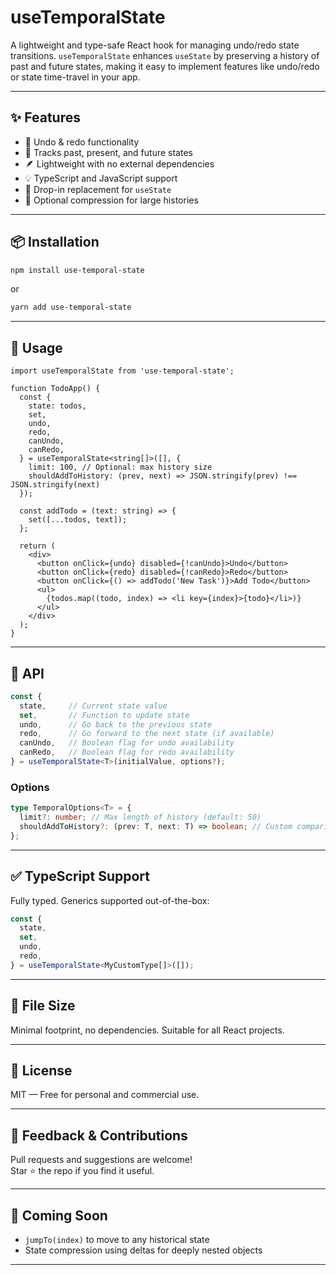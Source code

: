 # useTemporalState

A lightweight and type-safe React hook for managing undo/redo state transitions. `useTemporalState` enhances `useState` by preserving a history of past and future states, making it easy to implement features like undo/redo or state time-travel in your app.

---

## ✨ Features

- 🔁 Undo & redo functionality
- 🧠 Tracks past, present, and future states
- 🪶 Lightweight with no external dependencies
- 💡 TypeScript and JavaScript support
- 🔧 Drop-in replacement for `useState`
- 🧹 Optional compression for large histories

---

## 📦 Installation

```bash
npm install use-temporal-state
```

or

```bash
yarn add use-temporal-state
```

---

## 🚀 Usage

```tsx
import useTemporalState from 'use-temporal-state';

function TodoApp() {
  const {
    state: todos,
    set,
    undo,
    redo,
    canUndo,
    canRedo,
  } = useTemporalState<string[]>([], {
    limit: 100, // Optional: max history size
    shouldAddToHistory: (prev, next) => JSON.stringify(prev) !== JSON.stringify(next)
  });

  const addTodo = (text: string) => {
    set([...todos, text]);
  };

  return (
    <div>
      <button onClick={undo} disabled={!canUndo}>Undo</button>
      <button onClick={redo} disabled={!canRedo}>Redo</button>
      <button onClick={() => addTodo('New Task')}>Add Todo</button>
      <ul>
        {todos.map((todo, index) => <li key={index}>{todo}</li>)}
      </ul>
    </div>
  );
}
```

---

## 🧠 API

```ts
const {
  state,     // Current state value
  set,       // Function to update state
  undo,      // Go back to the previous state
  redo,      // Go forward to the next state (if available)
  canUndo,   // Boolean flag for undo availability
  canRedo,   // Boolean flag for redo availability
} = useTemporalState<T>(initialValue, options?);
```

### Options

```ts
type TemporalOptions<T> = {
  limit?: number; // Max length of history (default: 50)
  shouldAddToHistory?: (prev: T, next: T) => boolean; // Custom comparison to skip duplicate states
};
```

---

## ✅ TypeScript Support

Fully typed. Generics supported out-of-the-box:

```ts
const {
  state,
  set,
  undo,
  redo,
} = useTemporalState<MyCustomType[]>([]);
```

---

## 📁 File Size

Minimal footprint, no dependencies. Suitable for all React projects.

---

## 📜 License

MIT — Free for personal and commercial use.

---

## 💬 Feedback & Contributions

Pull requests and suggestions are welcome!  
Star ⭐ the repo if you find it useful.

---

## 🧪 Coming Soon

- `jumpTo(index)` to move to any historical state
- State compression using deltas for deeply nested objects

---